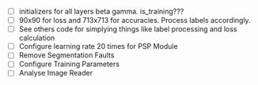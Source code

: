 - [ ] initializers for all layers beta gamma. is_training???
- [ ] 90x90 for loss and 713x713 for accuracies. Process labels accordingly.
- [ ] See others code for simplying things like label processing and loss calculation
- [ ] Configure learning rate 20 times for PSP Module
- [ ] Remove Segmentation Faults
- [ ] Configure Training Parameters
- [ ] Analyse Image Reader
